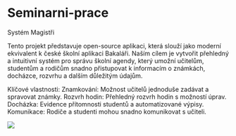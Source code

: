 # Seminarni-prace
Systém Magistři

Tento projekt představuje open-source aplikaci, která slouží jako moderní ekvivalent k české školní aplikaci Bakaláři. Naším cílem je vytvořit přehledný a intuitivní systém pro správu školní agendy, který umožní učitelům, studentům a rodičům snadno přistupovat k informacím o známkách, docházce, rozvrhu a dalším důležitým údajům.

Klíčové vlastnosti:
  Znamkování: Možnost učitelů jednoduše zadávat a spravovat známky.
  Rozvrh hodin: Přehledný rozvrh hodin s možností úprav.
  Docházka: Evidence přítomnosti studentů a automatizované výpisy.
  Komunikace: Rodiče a studenti mohou snadno komunikovat s učiteli.

![](https://melonmc.cz/semi/login.png)
